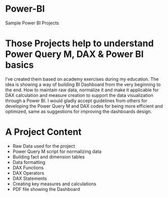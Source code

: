 # Power-BI
Sample Power BI Projects
# Those Projects help to understand Power Query M, DAX & Power BI basics
I’ve created them based on academy exercises during my education. 
The idea is showing a way of building BI Dashboard from the very beginning to the end. 
How to maintain raw data, normalize it and make it applicable for DAX calculation and measure creation to support the data visualization through a Power BI.
I would gladly accept guidelines from others for developing the Power Query M and DAX codes for being more efficient and optimized, same as suggestions for improving the dashboards design.
# A Project Content 
- Raw Data used for the project
- Power Query M script for normalizing data 
- Building fact and dimension tables
- Data formatting
- DAX Functions
- DAX Operators
- DAX Statements 
- Creating key measures and calculations
- PDF file showing the Dashboard
